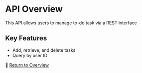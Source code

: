 # API Overview

This API allows users to manage to-do task via a REST interface

## Key Features

- Add, retrieve, and delete tasks
- Query by user ID

📄 [Return to Overview](./overview.md)
